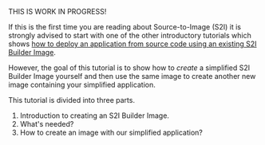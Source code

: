 THIS IS WORK IN PROGRESS!

If this is the first time you are reading about Source-to-Image (S2I) it is strongly advised to start with one of the other introductory tutorials which shows [how to deploy an application from source code using an existing S2I Builder Image](https://learn.openshift.com/introduction/deploying-python/). 

However, the goal of this tutorial is to show how to *create* a simplified S2I Builder Image yourself and then use the same image to create another new image containing your simplified application. 

This tutorial is divided into three parts.

1. Introduction to creating an S2I Builder Image.
1. What's needed?
1. How to create an image with our simplified application?

